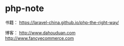 # php-note

书籍：
https://laravel-china.github.io/php-the-right-way/

博客：
http://www.dahouduan.com  
http://www.fancyecommerce.com
